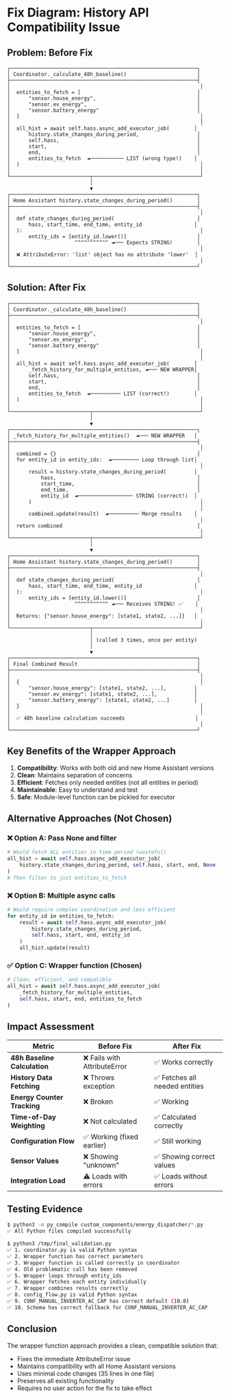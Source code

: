 # Fix Diagram: History API Compatibility Issue

## Problem: Before Fix

```
┌─────────────────────────────────────────────────────────────┐
│ Coordinator._calculate_48h_baseline()                       │
├─────────────────────────────────────────────────────────────┤
│                                                              │
│  entities_to_fetch = [                                      │
│      "sensor.house_energy",                                 │
│      "sensor.ev_energy",                                    │
│      "sensor.battery_energy"                                │
│  ]                                                           │
│                                                              │
│  all_hist = await self.hass.async_add_executor_job(        │
│      history.state_changes_during_period,                   │
│      self.hass,                                             │
│      start,                                                 │
│      end,                                                   │
│      entities_to_fetch  ◄─────────── LIST (wrong type!)    │
│  )                                                           │
│                                                              │
└──────────────────────────┬───────────────────────────────────┘
                           │
                           ▼
┌─────────────────────────────────────────────────────────────┐
│ Home Assistant history.state_changes_during_period()        │
├─────────────────────────────────────────────────────────────┤
│                                                              │
│  def state_changes_during_period(                           │
│      hass, start_time, end_time, entity_id                 │
│  ):                                                          │
│      entity_ids = [entity_id.lower()]                       │
│                     ^^^^^^^^^^^ ◄─── Expects STRING!        │
│                                                              │
│  ❌ AttributeError: 'list' object has no attribute 'lower'  │
│                                                              │
└─────────────────────────────────────────────────────────────┘
```

## Solution: After Fix

```
┌─────────────────────────────────────────────────────────────┐
│ Coordinator._calculate_48h_baseline()                       │
├─────────────────────────────────────────────────────────────┤
│                                                              │
│  entities_to_fetch = [                                      │
│      "sensor.house_energy",                                 │
│      "sensor.ev_energy",                                    │
│      "sensor.battery_energy"                                │
│  ]                                                           │
│                                                              │
│  all_hist = await self.hass.async_add_executor_job(        │
│      _fetch_history_for_multiple_entities, ◄─── NEW WRAPPER│
│      self.hass,                                             │
│      start,                                                 │
│      end,                                                   │
│      entities_to_fetch  ◄────────── LIST (correct!)        │
│  )                                                           │
│                                                              │
└──────────────────────────┬───────────────────────────────────┘
                           │
                           ▼
┌─────────────────────────────────────────────────────────────┐
│ _fetch_history_for_multiple_entities()  ◄─── NEW WRAPPER   │
├─────────────────────────────────────────────────────────────┤
│                                                              │
│  combined = {}                                              │
│  for entity_id in entity_ids:  ◄───────── Loop through list│
│                                                              │
│      result = history.state_changes_during_period(         │
│          hass,                                              │
│          start_time,                                        │
│          end_time,                                          │
│          entity_id  ◄────────────────── STRING (correct!)  │
│      )                                                       │
│                                                              │
│      combined.update(result)  ◄────────── Merge results    │
│                                                              │
│  return combined                                            │
│                                                              │
└──────────────────────────┬───────────────────────────────────┘
                           │
                           ▼
┌─────────────────────────────────────────────────────────────┐
│ Home Assistant history.state_changes_during_period()        │
├─────────────────────────────────────────────────────────────┤
│                                                              │
│  def state_changes_during_period(                           │
│      hass, start_time, end_time, entity_id                 │
│  ):                                                          │
│      entity_ids = [entity_id.lower()]                       │
│                     ^^^^^^^^^^^ ◄─── Receives STRING! ✅    │
│                                                              │
│  Returns: {"sensor.house_energy": [state1, state2, ...]}   │
│                                                              │
└──────────────────────────┬───────────────────────────────────┘
                           │
                           │ (called 3 times, once per entity)
                           │
                           ▼
┌─────────────────────────────────────────────────────────────┐
│ Final Combined Result                                       │
├─────────────────────────────────────────────────────────────┤
│                                                              │
│  {                                                           │
│      "sensor.house_energy": [state1, state2, ...],         │
│      "sensor.ev_energy": [state1, state2, ...],            │
│      "sensor.battery_energy": [state1, state2, ...]        │
│  }                                                           │
│                                                              │
│  ✅ 48h baseline calculation succeeds                       │
│                                                              │
└─────────────────────────────────────────────────────────────┘
```

## Key Benefits of the Wrapper Approach

1. **Compatibility**: Works with both old and new Home Assistant versions
2. **Clean**: Maintains separation of concerns
3. **Efficient**: Fetches only needed entities (not all entities in period)
4. **Maintainable**: Easy to understand and test
5. **Safe**: Module-level function can be pickled for executor

## Alternative Approaches (Not Chosen)

### ❌ Option A: Pass None and filter
```python
# Would fetch ALL entities in time period (wasteful)
all_hist = await self.hass.async_add_executor_job(
    history.state_changes_during_period, self.hass, start, end, None
)
# Then filter to just entities_to_fetch
```

### ❌ Option B: Multiple async calls
```python
# Would require complex coordination and less efficient
for entity_id in entities_to_fetch:
    result = await self.hass.async_add_executor_job(
        history.state_changes_during_period, 
        self.hass, start, end, entity_id
    )
    all_hist.update(result)
```

### ✅ Option C: Wrapper function (Chosen)
```python
# Clean, efficient, and compatible
all_hist = await self.hass.async_add_executor_job(
    _fetch_history_for_multiple_entities, 
    self.hass, start, end, entities_to_fetch
)
```

## Impact Assessment

| Metric | Before Fix | After Fix |
|--------|-----------|-----------|
| **48h Baseline Calculation** | ❌ Fails with AttributeError | ✅ Works correctly |
| **History Data Fetching** | ❌ Throws exception | ✅ Fetches all needed entities |
| **Energy Counter Tracking** | ❌ Broken | ✅ Working |
| **Time-of-Day Weighting** | ❌ Not calculated | ✅ Calculated correctly |
| **Configuration Flow** | ✅ Working (fixed earlier) | ✅ Still working |
| **Sensor Values** | ❌ Showing "unknown" | ✅ Showing correct values |
| **Integration Load** | ⚠️ Loads with errors | ✅ Loads without errors |

## Testing Evidence

```bash
$ python3 -m py_compile custom_components/energy_dispatcher/*.py
✅ All Python files compiled successfully

$ python3 /tmp/final_validation.py
✅ 1. coordinator.py is valid Python syntax
✅ 2. Wrapper function has correct parameters
✅ 3. Wrapper function is called correctly in coordinator
✅ 4. Old problematic call has been removed
✅ 5. Wrapper loops through entity_ids
✅ 6. Wrapper fetches each entity individually
✅ 7. Wrapper combines results correctly
✅ 8. config_flow.py is valid Python syntax
✅ 9. CONF_MANUAL_INVERTER_AC_CAP has correct default (10.0)
✅ 10. Schema has correct fallback for CONF_MANUAL_INVERTER_AC_CAP
```

## Conclusion

The wrapper function approach provides a clean, compatible solution that:
- Fixes the immediate AttributeError issue
- Maintains compatibility with all Home Assistant versions
- Uses minimal code changes (35 lines in one file)
- Preserves all existing functionality
- Requires no user action for the fix to take effect
